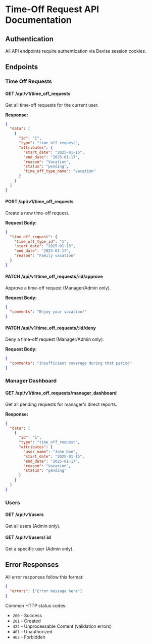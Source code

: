 # Time-Off Request API Documentation

## Authentication
All API endpoints require authentication via Devise session cookies.

## Endpoints

### Time Off Requests

#### GET /api/v1/time_off_requests
Get all time-off requests for the current user.

**Response:**
```json
{
  "data": [
    {
      "id": "1",
      "type": "time_off_request",
      "attributes": {
        "start_date": "2025-01-15",
        "end_date": "2025-01-17",
        "reason": "Vacation",
        "status": "pending",
        "time_off_type_name": "Vacation"
      }
    }
  ]
}
```

#### POST /api/v1/time_off_requests
Create a new time-off request.

**Request Body:**
```json
{
  "time_off_request": {
    "time_off_type_id": "1",
    "start_date": "2025-01-15",
    "end_date": "2025-01-17",
    "reason": "Family vacation"
  }
}
```

#### PATCH /api/v1/time_off_requests/:id/approve
Approve a time-off request (Manager/Admin only).

**Request Body:**
```json
{
  "comments": "Enjoy your vacation!"
}
```

#### PATCH /api/v1/time_off_requests/:id/deny
Deny a time-off request (Manager/Admin only).

**Request Body:**
```json
{
  "comments": "Insufficient coverage during that period"
}
```

### Manager Dashboard

#### GET /api/v1/time_off_requests/manager_dashboard
Get all pending requests for manager's direct reports.

**Response:**
```json
{
  "data": [
    {
      "id": "1",
      "type": "time_off_request",
      "attributes": {
        "user_name": "John Doe",
        "start_date": "2025-01-15",
        "end_date": "2025-01-17",
        "reason": "Vacation",
        "status": "pending"
      }
    }
  ]
}
```

### Users

#### GET /api/v1/users
Get all users (Admin only).

#### GET /api/v1/users/:id
Get a specific user (Admin only).

## Error Responses

All error responses follow this format:
```json
{
  "errors": ["Error message here"]
}
```

Common HTTP status codes:
- `200` - Success
- `201` - Created
- `422` - Unprocessable Content (validation errors)
- `401` - Unauthorized
- `403` - Forbidden
